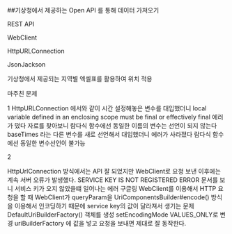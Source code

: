 ##기상청에서 제공하는  Open API 를 통해 데이터 가져오기 

REST API 

WebClient

HttpURLConnection 

JsonJackson 

기상청에서 제공되는 지역별 엑셀표를 활용하여 위치 적용


마주친 문제 

1
HttpURLConnection 에서와 같이 시간 설정해놓은 변수를 대입했더니 
local variable defined in an enclosing scope must be final or effectively final 에러가 떴다
자료를 찾아보니  람다식 함수에선 동일한 이름의 변수는 선언이 되지 않는다 
baseTimes 라는 다른 변수를 새로 선언해서 대입했더니 에러가 사라졌다 
람다식 함수에선 동일한 변수선언이 불가능 

2 

HttpUrlConnection 방식에서는 API 잘 되었지만 WebClient로  요청 보낸 이후에는 계속 서버 오류가 발생했다.
SERVICE KEY IS NOT REGISTERED ERROR 문서를 보니 서비스 키가 오지 않았을떄 일어나는 에러
구글링  WebClient를 이용해서 HTTP 요청을 할 때 WebClient가 queryParam을 UriComponentsBuilder#encode() 방식을 이용해서 
인코딩하기 때문에 service key의 값이 달라져서 생기는 문제 
DefaultUriBuilderFactory() 객체를 생성 setEncodingMode  VALUES_ONLY로 변경 
uriBuilderFactory 에 값을 넣고
요청을 보내면 제대로 잘 동작한다.


